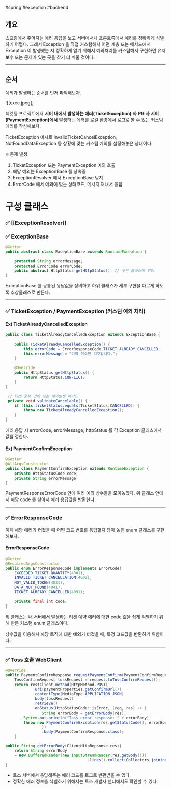 #spring #exception #backend 

## 개요

스프링에서 주어지는 에러 응답을 보고 서버에서나 프론트쪽에서 에러를 정확하게 식별하기 어렵다. 
그래서 Exception 을 직접 커스텀해서 어떤 계층 또는 메서드에서 Exception 이 발생했는 지 정확하게 알기 위해서 예외처리를 커스텀해서 구현하면 유지보수 또는 문제가 있는 곳을 찾기 더 쉬울 것이다.
___

## 순서

예외가 발생하는 순서를 먼저 파악해보자.

![[exec.jpeg]]

티켓팅 프로젝트에서 **서버 내에서 발생하는 에러(TicketException)** 와  **PG 사 서버(PaymentException)에서** 발생하는 에러를 로컬 환경에서 로그로 볼 수 있는 커스텀 에러를 작성해보자.

TicketException 예시로 InvalidTicketCancelException, NotFoundDataException 등 상황에 맞는 커스텀 예외를 설정해놓은 상태이다.

🔥 문제 발생
1. TicketException 또는 PaymentException 예외 호출
2. 해당 예외는 ExceptionBase 를 상속중
3. ExceptionResolver 에서 ExceptionBase 탐지
4. ErrorCode 에서 예외에 맞는 상태코드, 메시지 꺼내서 응답

# 구성 클래스

### ✅ [[ExceptionResolver]]

### ✅  ExceptionBase

```java
@Getter  
public abstract class ExceptionBase extends RuntimeException {  
  
    protected String errorMessage;  
    protected ErrorCode errorCode;  
    public abstract HttpStatus getHttpStatus(); // 구현 클래스에 위임  
}
```

ExceptionBase 를 공통된 응답값을 정의하고 하위 클래스가 세부 구현을 다르게 하도록 추상클래스로 만든다.

___

### ✅  TicketException / PaymentException (커스텀 예외 처리) 

#### Ex) TicketAlreadyCancelledException

```java
public class TicketAlreadyCancelledException extends ExceptionBase {  
  
    public TicketAlreadyCancelledException() {  
        this.errorCode = ErrorResponseCode.TICKET_ALREADY_CANCELLED;  
        this.errorMessage = "이미 취소된 티켓입니다.";  
    }  
  
    @Override  
    public HttpStatus getHttpStatus() {  
        return HttpStatus.CONFLICT;  
    }  
}

 // 티켓 중복 건에 대한 예외발생 메서드
 private void validateCancelable() {  
    if (this.ticketStatus.equals(TicketStatus.CANCELLED)) {  
        throw new TicketAlreadyCancelledException();  
    }  
}

```

에러 응답 시 errorCode, errorMessage, httpStatus 를 각 Exception 클래스에서 값을 정한다.

#### Ex) PaymentConfirmException

```java
@Getter
@AllArgsConstructor
public class PaymentConfirmException extends RuntimeException {  
	private HttpStatusCode code;
	private String errorMessage;  
}
```

PaymentResponseErrorCode 안에 여러 예외 상수들을 모아놓았다. 
위 클래스 안에서 해당 code 를 찾아서 에러 응답값을 반환한다.

___

### ✅ ErrorResponseCode 

이제 해당 에러가 터졌을 때 어떤 코드 번호를 응답할지 담아 놓은 enum 클래스를 구현해보자.

#### ErrorResponseCode

```java
@Getter  
@RequiredArgsConstructor  
public enum ErrorResponseCode implements ErrorCode{  
    EXCEEDED_TICKET_QUANTITY(4001),  
    INVALID_TICKET_CANCELLATION(4002),  
    NOT_VALID_TOKEN(4031),  
    DATA_NOT_FOUND(4041),  
    TICKET_ALREADY_CANCELLED(4091);  
      
    private final int code;  
}
```

위 클래스는 내 서버에서 발생하는 티켓 예약 에러에 대한 code 값을 쉽게 식별하기 위해 만든 커스텀 enum 클래스이다.

상수값을 이용해서 해당 로직에 대한 예외가 터졌을 때, 특정 코드값을 반환하기 위함이다.

___
### ✅ Toss 호출 WebClient

```java
@Override  
public PaymentConfirmResponse requestPaymentConfirm(PaymentConfirmRequest request) {  
    TossConfirmRequest tossRequest = request.toTossConfirmRequest();  
    return restClient.method(HttpMethod.POST)  
            .uri(paymentProperties.getConfirmUrl())  
            .contentType(MediaType.APPLICATION_JSON)  
            .body(tossRequest)  
            .retrieve()  
            .onStatus(HttpStatusCode::isError, (req, res) -> {
	            String errorBody = getErrorBody(res);
        System.out.println("Toss error response: " + errorBody);
        throw new PaymentConfirmException(res.getStatusCode(), errorBody);
                })
                .body(PaymentConfirmResponse.class);
    }

public String getErrorBody(ClientHttpRepsonse res){
	return String errorBody 
	= new BufferedReader(new InputStreamReader(res.getBody()))
							        .lines().collect(Collectors.joining("\n"));
}


```

- 토스 서버에서 응답해주는 에러 코드를 로그로 반환받을 수 있다.
- 정확한 에러 정보를 식별하기 위해서는 토스 개발자 센터에서도 확인할 수 있다.